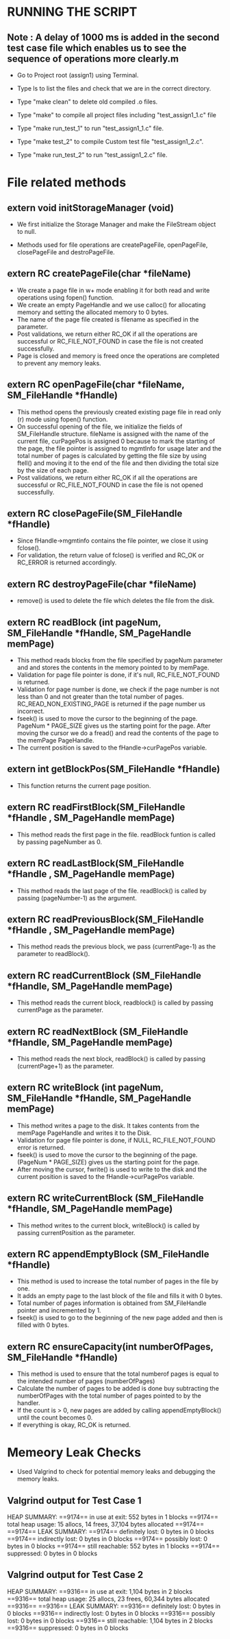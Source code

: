 
# RUNNING THE SCRIPT
## Note : A delay of 1000 ms is added in the second test case file which enables us to see the sequence of operations more clearly.m

* Go to Project root (assign1) using Terminal.

* Type ls to list the files and check that we are in the correct directory.

* Type "make clean" to delete old compiled .o files.

* Type "make" to compile all project files including "test_assign1_1.c" file

* Type "make run_test_1" to run "test_assign1_1.c" file.

* Type "make test_2" to compile Custom test file "test_assign1_2.c".

* Type "make run_test_2" to run "test_assign1_2.c" file.


# File related methods


## extern void initStorageManager (void)
  - We first initialize the Storage Manager and make the FileStream object to null.

  - Methods used for file operations are createPageFile, openPageFile, closePageFile and destroPageFile.

## extern RC createPageFile(char \*fileName)

 - We create a page file in w+ mode enabling it for both read and write operations using fopen() function.
 - We create an empty PageHandle and we use calloc() for allocating memory and setting the allocated memory to 0 bytes.
 - The name of the page file created is filename as specified in the parameter.
 - Post validations, we return either RC_OK if all the operations are successful or RC_FILE_NOT_FOUND in case the file is not created successfully.
 - Page is closed and memory is freed once the operations are completed to prevent any memory leaks.

## extern RC openPageFile(char \*fileName, SM_FileHandle \*fHandle)

 - This method opens the previously created existing page file in read only (r) mode using fopen() function.
 - On successful opening of the file, we initialize the fields of SM_FileHandle structure.
  fileName is assigned with the name of the current file, curPagePos is assigned 0 because to mark the starting of the page, the file pointer is assigned to mgmtInfo for usage later and the total number of pages is calculated by getting the file size by using ftell() and moving it to the end of the file and then dividing the total size by the size of each page.
 - Post validations, we return either RC_OK if all the operations are successful or RC_FILE_NOT_FOUND in case the file is not opened successfully.

## extern RC closePageFile(SM_FileHandle \*fHandle)

 - Since fHandle->mgmtinfo contains the file pointer, we close it using fclose().
 - For validation, the return value of fclose() is verified and RC_OK or RC_ERROR is returned accordingly.

## extern RC destroyPageFile(char \*fileName)

 - remove() is used to delete the file which deletes the file from the disk.

## extern RC readBlock (int pageNum, SM_FileHandle \*fHandle, SM_PageHandle memPage)

 - This method reads blocks from the file specified by pageNum parameter and and stores the contents in the memory pointed to by memPage.
 - Validation for page file pointer is done, if it's null, RC_FILE_NOT_FOUND is returned.
 - Validation for page number is done, we check if the page number is not less than 0 and not greater than the total number of pages. RC_READ_NON_EXISTING_PAGE is returned if the page number us incorrect.
 - fseek() is used to move the cursor to the beginning of the page. PageNum \* PAGE_SIZE gives us the starting point for the page. After moving the cursor we do a fread() and read the contents of the page to the memPage PageHandle.
 - The current position is saved to the fHandle->curPagePos variable.

## extern int getBlockPos(SM_FileHandle \*fHandle)
 - This function returns the current page position.

## extern RC readFirstBlock(SM_FileHandle \*fHandle , SM_PageHandle memPage)
 - This method reads the first page in the file. readBlock funtion is called by passing pageNumber as 0.


## extern RC readLastBlock(SM_FileHandle \*fHandle , SM_PageHandle memPage)
 - This method reads the last page of the file. readBlock() is called by passing (pageNumber-1) as the argument.

## extern RC readPreviousBlock(SM_FileHandle \*fHandle , SM_PageHandle memPage)
 - This method reads the previous block, we pass (currentPage-1) as the parameter to readBlock().

## extern RC readCurrentBlock (SM_FileHandle \*fHandle, SM_PageHandle memPage)
 - This method reads the current block, readblock() is called by passing currentPage as the parameter.

## extern RC readNextBlock (SM_FileHandle \*fHandle, SM_PageHandle memPage)
 - This method reads the next block, readBlock() is called by passing (currentPage+1) as the parameter.

## extern RC writeBlock (int pageNum, SM_FileHandle \*fHandle, SM_PageHandle memPage)
 - This method writes a page to the disk. It takes contents from the memPage PageHandle and writes it to the Disk.
 - Validation for page file pointer is done, if NULL, RC_FILE_NOT_FOUND error is returned.
 - fseek() is used to move the cursor to the beginning of the page. (PageNum \* PAGE_SIZE) gives us the starting point for the page.
 - After moving the cursor, fwrite() is used to write to the disk and the current position is saved to the fHandle->curPagePos variable.

## extern RC writeCurrentBlock (SM_FileHandle \*fHandle, SM_PageHandle memPage)
 - This method writes to the current block, writeBlock() is called by passing currentPosition as the parameter.

## extern RC appendEmptyBlock (SM_FileHandle \*fHandle)
- This method is used to increase the total number of pages in the file by one.
- It adds an empty page to the last block of the file and fills it with 0 bytes.
- Total number of pages information is obtained from SM_FileHandle pointer and incremented by 1.
- fseek() is used to go to the beginning of the new page added and then is filled with 0 bytes.

## extern RC ensureCapacity(int numberOfPages, SM_FileHandle \*fHandle)
- This method is used to ensure that the total numberof pages is equal to the intended number of pages (numberOfPages)
- Calculate the number of pages to be added is done buy subtracting the numberOfPages with the total number of pages pointed to by the handler.
- If the count is > 0, new pages are added by calling appendEmptyBlock() until the count becomes 0.
- If everything is okay, RC_OK is returned.


# Memeory Leak Checks

- Used Valgrind to check for potential memory leaks and debugging the memory leaks.

## Valgrind output for Test Case 1
  HEAP SUMMARY:
  ==9174==     in use at exit: 552 bytes in 1 blocks
  ==9174==   total heap usage: 15 allocs, 14 frees, 37,104 bytes allocated
  ==9174==
  ==9174== LEAK SUMMARY:
  ==9174==    definitely lost: 0 bytes in 0 blocks
  ==9174==    indirectly lost: 0 bytes in 0 blocks
  ==9174==      possibly lost: 0 bytes in 0 blocks
  ==9174==    still reachable: 552 bytes in 1 blocks
  ==9174==         suppressed: 0 bytes in 0 blocks


## Valgrind output for Test Case 2
  HEAP SUMMARY:
  ==9316==     in use at exit: 1,104 bytes in 2 blocks
  ==9316==   total heap usage: 25 allocs, 23 frees, 60,344 bytes allocated
  ==9316==
  ==9316== LEAK SUMMARY:
  ==9316==    definitely lost: 0 bytes in 0 blocks
  ==9316==    indirectly lost: 0 bytes in 0 blocks
  ==9316==      possibly lost: 0 bytes in 0 blocks
  ==9316==    still reachable: 1,104 bytes in 2 blocks
  ==9316==         suppressed: 0 bytes in 0 blocks
